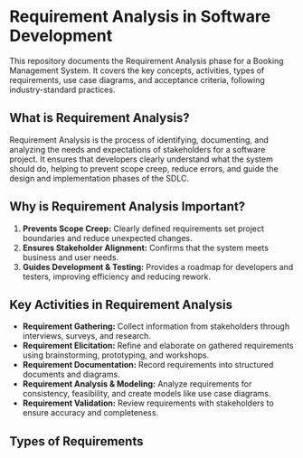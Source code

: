 # Requirement Analysis in Software Development

This repository documents the Requirement Analysis phase for a Booking Management System. It covers the key concepts, activities, types of requirements, use case diagrams, and acceptance criteria, following industry-standard practices.

## What is Requirement Analysis?

Requirement Analysis is the process of identifying, documenting, and analyzing the needs and expectations of stakeholders for a software project. It ensures that developers clearly understand what the system should do, helping to prevent scope creep, reduce errors, and guide the design and implementation phases of the SDLC.

## Why is Requirement Analysis Important?

1. **Prevents Scope Creep:** Clearly defined requirements set project boundaries and reduce unexpected changes.  
2. **Ensures Stakeholder Alignment:** Confirms that the system meets business and user needs.  
3. **Guides Development & Testing:** Provides a roadmap for developers and testers, improving efficiency and reducing rework.

## Key Activities in Requirement Analysis

- **Requirement Gathering:** Collect information from stakeholders through interviews, surveys, and research.  
- **Requirement Elicitation:** Refine and elaborate on gathered requirements using brainstorming, prototyping, and workshops.  
- **Requirement Documentation:** Record requirements into structured documents and diagrams.  
- **Requirement Analysis & Modeling:** Analyze requirements for consistency, feasibility, and create models like use case diagrams.  
- **Requirement Validation:** Review requirements with stakeholders to ensure accuracy and completeness.

## Types of Requirements

